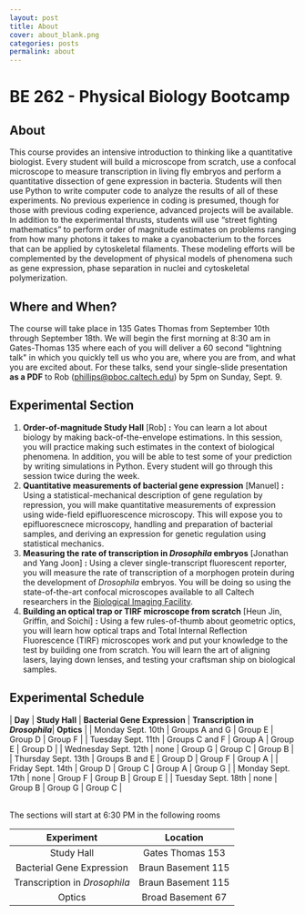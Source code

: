 ```yaml
---
layout: post
title: About
cover: about_blank.png
categories: posts
permalink: about
---
```

# BE 262 - Physical Biology Bootcamp

## About
This course provides an intensive introduction to thinking like a quantitative biologist. Every student will build a microscope from scratch, use a confocal microscope to measure transcription in living fly embryos and perform a quantitative dissection of gene expression in bacteria. Students will then use Python to write computer code to analyze the results of all of these experiments. No previous experience in coding is presumed, though for those with previous coding experience, advanced projects will be available. In addition to the experimental thrusts, students will use “street fighting mathematics” to perform order of magnitude estimates on problems ranging from how many photons it takes to make a cyanobacterium to the forces that can be applied by cytoskeletal filaments. These modeling efforts will be complemented by the development of physical models of phenomena such as gene expression, phase separation in nuclei and cytoskeletal polymerization.

## Where and When?
The course will take place in 135 Gates Thomas from September 10th through September 18th. We will begin the first morning at 8:30 am in Gates-Thomas 135 where each of you will deliver a 60 second "lightning talk" in which you quickly tell us who you are, where you are from, and what you are excited about.  For these talks, send your single-slide presentation **as a PDF** to Rob (phillips@pboc.caltech.edu) by 5pm on Sunday, Sept. 9.

## Experimental Section

1. **Order-of-magnitude Study Hall** \[Rob\] **:** You can learn a lot about biology by making back-of-the-envelope estimations. In this session,  you will practice making such estimates in the context of biological phenomena. In addition, you will be able to test some of your prediction by writing simulations in Python. Every student will go through this session twice during the week.
2. **Quantitative measurements of bacterial gene expression** \[Manuel\] **:** Using a statistical-mechanical description of gene regulation by repression, you will make quantitative measurements of expression using wide-field epifluorescence microscopy. This will expose you to epifluorescnece microscopy, handling and preparation of bacterial samples, and deriving an expression for genetic regulation using statistical mechanics.
3. **Measuring the rate of transcription in *Drosophila* embryos** \[Jonathan and Yang Joon\] **:** Using a clever single-transcript fluorescent reporter, you will measure the rate of transcription of a morphogen protein during the development of *Drosophila* embryos. You will be doing so using the state-of-the-art confocal microscopes available to all Caltech researchers in the [Biological Imaging Facility](http://bioimaging.caltech.edu).
4. **Building an optical trap or TIRF microscope from scratch** \[Heun Jin, Griffin, and Soichi\] **:** Using a few rules-of-thumb about geometric optics, you will learn how optical traps and Total Internal Reflection Fluorescence (TIRF) microscopes work and put your knowledge to the test by building one from scratch. You will learn the art of aligning lasers, laying down lenses, and testing your craftsman ship on biological samples.

## Experimental Schedule

| **Day** | **Study Hall** | **Bacterial Gene Expression** | **Transcription in *Drosophila***| **Optics** |
| Monday Sept. 10th    | Groups A and G | Group E | Group D | Group F |
| Tuesday Sept. 11th   | Groups C and F | Group A | Group E | Group D |
| Wednesday Sept. 12th | none           | Group G | Group C | Group B |
| Thursday Sept. 13th  | Groups B and E | Group D | Group F | Group A |
| Friday Sept. 14th    | Group D        | Group C | Group A | Group G |
| Monday Sept. 17th    | none           | Group F | Group B | Group E |
| Tuesday Sept. 18th   | none           | Group B | Group G | Group C |

<br/>
The sections will start at 6:30 PM in the following rooms

| **Experiment** | **Location**|
|:--:|:--:|
| Study Hall | Gates Thomas 153|
| Bacterial Gene Expression | Braun Basement 115|
| Transcription in *Drosophila* | Braun Basement 115|
| Optics | Broad Basement 67 |
